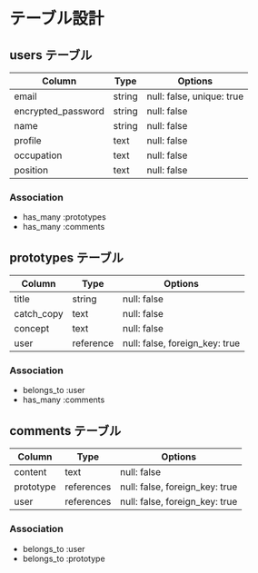 # テーブル設計

## users テーブル

| Column              | Type   | Options                   |
| ------------------  | ------ | ------------------------- |
| email               | string | null: false, unique: true |
| encrypted_password  | string | null: false               |
| name                | string | null: false               |
| profile             | text   | null: false               |
| occupation          | text   | null: false               |
| position            | text   | null: false               |

### Association

- has_many :prototypes
- has_many :comments


## prototypes テーブル

| Column      | Type      | Options                        |
| ----------- | --------- | -----------                    |
| title       | string    | null: false                    |
| catch_copy  | text      | null: false                    |
| concept     | text      | null: false                    |
| user        | reference | null: false, foreign_key: true |

### Association

- belongs_to :user
- has_many :comments

## comments テーブル

| Column    | Type       | Options                        |
| ------    | ---------- | ------------------------------ |
| content   | text       | null: false                    |
| prototype | references | null: false, foreign_key: true |
| user      | references | null: false, foreign_key: true |
### Association

- belongs_to :user
- belongs_to :prototype



